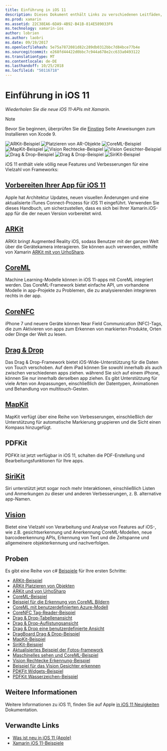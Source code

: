 ```yaml
---
title: Einführung in iOS 11
description: Dieses Dokument enthält Links zu verschiedenen Leitfäden, die iOS 11, einschließlich ARKit, CoreML, MapKit, PDFKit, SiriKit, das Framework für maschinelles sehen und weitere Funktionen beschreiben.
ms.prod: xamarin
ms.assetid: 22C38EA6-6DA9-4B92-B41B-814E589033F6
ms.technology: xamarin-ios
author: lobrien
ms.author: laobri
ms.date: 09/19/2017
ms.openlocfilehash: 5e75a7872081d82c289db0312bbc7d84bce77b4e
ms.sourcegitcommit: e268fd44422d0bbc7c944a678e2cc633a0493122
ms.translationtype: MT
ms.contentlocale: de-DE
ms.lasthandoff: 10/25/2018
ms.locfileid: "50116718"
---
```

# <a name="introduction-to-ios-11"></a>Einführung in iOS 11

_Wiederholen Sie die neue iOS 11-APIs mit Xamarin._

> [!NOTE]
> Bevor Sie beginnen, überprüfen Sie die [Einstieg](get-started.md) Seite Anweisungen zum Installieren von Xcode 9.

![ARKit-Beispiel](images/arkit.png) ![Platzieren von AR-Objekte](images/arkit2.png) ![CoreML-Beispiel](images/coreml.png) ![MapKit-Beispiel](images/mapkit.png) ![Vision Rechtecke-Beispiel](images/vision1.png) ![Vision Gesichter-Beispiel](images/vision2.png) ![Drag & Drop-Beispiel](images/drag-drop.png) ![Drag & Drop-Beispiel](images/drag-drop2.png) ![SiriKit-Beispiel](images/sirikit.png)

iOS 11 enthält viele völlig neue Features und Verbesserungen für eine Vielzahl von Frameworks:

## <a name="preparing-your-app-for-ios-11updating-your-appindexmd"></a>[Vorbereiten Ihrer App für iOS 11](updating-your-app/index.md)

Apple hat Architektur Updates, neuen visuellen Änderungen und eine aktualisierte iTunes Connect-Prozess für iOS 11 eingeführt. Verwenden Sie dieses Handbuch, um sicherzustellen, dass es sich bei Ihrer Xamarin.iOS-app für die der neuen Version vorbereitet wird.

## <a name="arkitarkitindexmd"></a>[ARKit](arkit/index.md)

ARKit bringt Augmented Reality iOS, sodass Benutzer mit der ganzen Welt über die Gerätekamera interagieren.
Sie können auch verwenden, mithilfe von Xamarin [ARKit mit von UrhoSharp](arkit/urhosharp.md).

## <a name="coremlcoremlmd"></a>[CoreML](coreml.md)

Machine Learning-Modelle können in iOS 11-apps mit CoreML integriert werden. Das CoreML-Framework bietet einfache API, um vorhandene Modelle in app-Projekte zu Problemen, die zu analysierenden integrieren rechts in der app.

## <a name="corenfccorenfcmd"></a>[CoreNFC](corenfc.md)

iPhone 7 und neuere Geräte können Near Field Communication (NFC)-Tags, die zum Aktivieren von apps zum Erkennen von markierten Produkte, Orten oder Dinge der Welt zu lesen.

## <a name="drag-and-dropdrag-and-dropmd"></a>[Drag & Drop](drag-and-drop.md)

Das Drag & Drop-Framework bietet iOS-Wide-Unterstützung für die Daten von Touch verschoben. Auf dem iPad können Sie sowohl innerhalb als auch zwischen verschiedenen apps ziehen. während Sie sich auf einem iPhone, können Sie nur innerhalb derselben app ziehen. Es gibt Unterstützung für viele Arten von Anpassungen, einschließlich der Datentypen, Animationen und Behandlung von multitouch-Gesten.

## <a name="mapkitmapkitmd"></a>[MapKit](mapkit.md)

MapKit verfügt über eine Reihe von Verbesserungen, einschließlich der Unterstützung für automatische Markierung gruppieren und die Sicht einen Kompass hinzugefügt.

## <a name="pdfkit"></a>PDFKit

PDFKit ist jetzt verfügbar in iOS 11, schalten die PDF-Erstellung und Bearbeitungsfunktionen für Ihre apps.

## <a name="sirikitsirikitmd"></a>[SiriKit](sirikit.md)

Siri unterstützt jetzt sogar noch mehr Interaktionen, einschließlich Listen und Anmerkungen zu dieser und anderen Verbesserungen, z. B. alternative app-Namen.

## <a name="visionvisionmd"></a>[Vision](vision.md)

Bietet eine Vielzahl von Verarbeitung und Analyse von Features auf iOS-, wie z.B. gesichtserkennung und Anerkennung CoreML-Modellen, neue barcodeerkennung APIs, Erkennung von Text und die Zeitspanne und allgemeinere objekterkennung und nachverfolgen.

## <a name="samples"></a>Proben

Es gibt eine Reihe von c# [Beispiele](https://developer.xamarin.com/samples/ios/iOS11/) für Ihre ersten Schritte:

* [ARKit-Beispiel](https://developer.xamarin.com/samples/monotouch/ios11/ARKitSample/)
* [ARKit Platzieren von Objekten](https://developer.xamarin.com/samples/monotouch/ios11/ARKitPlacingObjects/)
* [ARKit und von UrhoSharp](arkit/urhosharp.md)
* [CoreML-Beispiel](https://developer.xamarin.com/samples/monotouch/ios11/CoreML)
* [Beispiel für die Erkennung von CoreML Bildern](https://developer.xamarin.com/samples/monotouch/ios11/CoreMLImageRecognition)
* [CoreML mit benutzerdefinierten Azure-Modell](https://developer.xamarin.com/samples/monotouch/ios11/CoreMLAzureModel)
* [CoreNFC Tag-Reader-Beispiel](https://developer.xamarin.com/samples/monotouch/ios11/NFCTagReader/)
* [Drag & Drop-Tabellenansicht](https://developer.xamarin.com/samples/monotouch/ios11/DragAndDropTableView)
* [Drag & Drop-Auflistungsansicht](https://developer.xamarin.com/samples/monotouch/ios11/DragAndDropCollectionView)
* [Drag & Drop eine benutzerdefinierte Ansicht](https://developer.xamarin.com/samples/monotouch/ios11/DragAndDropCustomView)
* [DragBoard Drag & Drop-Beispiel](https://developer.xamarin.com/samples/monotouch/ios11/DragAndDropDragBoard)
* [MapKit-Beispiel](https://developer.xamarin.com/samples/monotouch/ios11/MapKitSample)
* [SiriKit-Beispiel](https://developer.xamarin.com/samples/monotouch/ios11/SiriKitSample/)
* [Aktualisiertes Beispiel der Fotos-framework](https://developer.xamarin.com/samples/monotouch/ios11/SamplePhotoApp/)
* [Maschinelles sehen und CoreML-Beispiel](https://developer.xamarin.com/samples/monotouch/ios11/CoreMLVision)
* [Vision Rechtecke Erkennung-Beispiel](https://developer.xamarin.com/samples/monotouch/ios11/VisionRects)
* [Beispiel für das Vision Gesichter erkennen](https://developer.xamarin.com/samples/monotouch/ios11/VisionFaces)
* [PDKFit Widgets-Beispiel](https://developer.xamarin.com/samples/monotouch/ios11/PDFAnnotationWidgetsAdvanced)
* [PDFKit Wasserzeichen-Beispiel](https://developer.xamarin.com/samples/monotouch/ios11/PDFDocumentWatermark)

## <a name="more-information"></a>Weitere Informationen

Weitere Informationen zu iOS 11, finden Sie auf Apple [in iOS 11 Neuigkeiten](https://developer.apple.com/ios/) Dokumentation.


## <a name="related-links"></a>Verwandte Links

- [Was ist neu in iOS 11 (Apple)](https://developer.apple.com/ios/)
- [Xamarin iOS 11-Beispiele](https://developer.xamarin.com/samples/ios/iOS11/)
